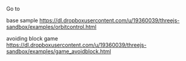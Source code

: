 Go to

base sample
https://dl.dropboxusercontent.com/u/19360039/threejs-sandbox/examples/orbitcontrol.html

avoiding block game
https://dl.dropboxusercontent.com/u/19360039/threejs-sandbox/examples/game_avoidblock.html

